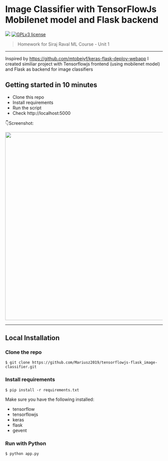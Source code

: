 # Image Classifier with TensorFlowJs Mobilenet model and Flask backend

[![](https://img.shields.io/badge/python-2.7%2C%203.5%2B-green.svg)]()
[![GPLv3 license](https://img.shields.io/badge/License-GPLv3-blue.svg)](http://perso.crans.org/besson/LICENSE.html)

> Homework for Siraj Raval ML Course - Unit 1

------------------

Inspired by https://github.com/mtobeiyf/keras-flask-deploy-webapp I created similiar project with Tensorflowjs frontend (using mobilenet model) and Flask as backend for image classifiers

## Getting started in 10 minutes

- Clone this repo 
- Install requirements
- Run the script
- Check http://localhost:5000


:point_down:Screenshot:

<p align="center">
  <img src="https://github.com/Mariusz2019/tensorflowjs-flask-image-classifier/tree/master/pictures" width="600px" alt="">
</p>

------------------


## Local Installation

### Clone the repo
```shell
$ git clone https://github.com/Mariusz2019/tensorflowjs-flask_image-classifier.git
```

### Install requirements

```shell
$ pip install -r requirements.txt
```

Make sure you have the following installed:
- tensorflow
- tensorflowjs
- keras
- flask
- gevent

### Run with Python


```shell
$ python app.py
```
